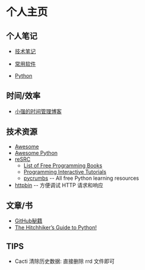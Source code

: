 # 个人主页

## 个人笔记

* [技术笔记](https://github.com/huyx/tech-note)
* [常用软件](https://github.com/huyx/homepage/blob/master/software.md)

* [Python](https://github.com/huyx/homepage/blob/master/python.md)

## 时间/效率

* [小强的时间管理博客](http://www.gtdlife.com/)

## 技术资源

* [Awesome](https://github.com/sindresorhus/awesome)
* [Awesome Python](https://github.com/vinta/awesome-python)
* [reSRC](http://resrc.io/)
  - [List of Free Programming Books](http://resrc.io/list/10/list-of-free-programming-books/)
  - [Programming Interactive Tutorials](http://resrc.io/list/217/programming-interactive-tutorials/)
  - [pycrumbs](http://resrc.io/list/4/pycrumbs/) -- All free Python learning resources
* [httpbin](http://httpbin.org/) -- 方便调试 HTTP 请求和响应

## 文章/书

* [GitHub秘籍](https://github.com/tiimgreen/github-cheat-sheet/blob/master/README.zh-cn.md)
* [The Hitchhiker’s Guide to Python!](http://docs.python-guide.org/en/latest/)

## TIPS

* Cacti 清除历史数据: 直接删除 rrd 文件即可
